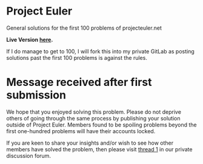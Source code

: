 # Project Euler
General solutions for the first 100 problems of projecteuler.net

**Live Version [here](https://htmlpreview.github.io/?https://github.com/mcampo2/project-euler/blob/master/index.html).**

If I do manage to get to 100, I will fork this into my private GitLab as posting solutions past the first 100 problems is against the rules.

# Message received after first submission
We hope that you enjoyed solving this problem. Please do not deprive others of going through the same process by publishing your solution outside of Project Euler. Members found to be spoiling problems beyond the first one-hundred problems will have their accounts locked.

If you are keen to share your insights and/or wish to see how other members have solved the problem, then please visit [thread 1](https://projecteuler.net/thread=1) in our private discussion forum.